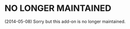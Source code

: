 NO LONGER MAINTAINED
===================

(2014-05-08) Sorry but this add-on is no longer maintained.
